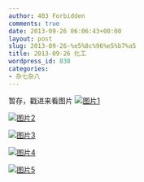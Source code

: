 ```yaml
---
author: 403 Forbidden
comments: true
date: 2013-09-26 06:06:43+00:00
layout: post
slug: 2013-09-26-%e5%8c%96%e5%b7%a5
title: 2013-09-26 化工
wordpress_id: 838
categories:
- 杂七杂八
---
```

暂存，戳进来看图片
[![图片1](/uploads/201310//图片1.png)](/uploads/201310//图片1.png)

[![图片2](/uploads/201310//图片2.png)](/uploads/201310//图片2.png)

[![图片3](/uploads/201310//图片3.png)](/uploads/201310//图片3.png)

[![图片4](/uploads/201310//图片4.png)](/uploads/201310//图片4.png)

[![图片5](/uploads/201310//图片5.png)](/uploads/201310//图片5.png)
